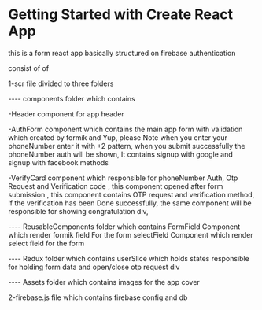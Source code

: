 # Getting Started with Create React App

this is a form react app basically structured on firebase authentication 

consist of of 

1-scr file divided to three folders

---- components folder which contains

-Header component for app header

-AuthForm component which contains 
   the main app form with validation which created by formik and Yup,
   please Note when you enter your phoneNumber enter it with +2 pattern,
   when you submit successfully the phoneNumber auth will be shown,
   It contains signup with google and signup with facebook methods
   
-VerifyCard component which responsible for 
   phoneNumber Auth,
   Otp Request and Verification code ,
   this component opened after form submission ,
   this component contains OTP request and verification method,
   if the verification has been Done successfully,
   the same component will be responsible for showing congratulation div,
   
 ---- ReusableComponents folder which contains
   FormField Component  which render formik field For the form 
   selectField Component  which render select field for the form  
  
 ---- Redux folder which contains
      userSlice which holds states responsible for holding form data and open/close otp request div
   
 ---- Assets folder which contains
   images for the app cover
 
 
 
   2-firebase.js file which contains firebase config and db 
   
